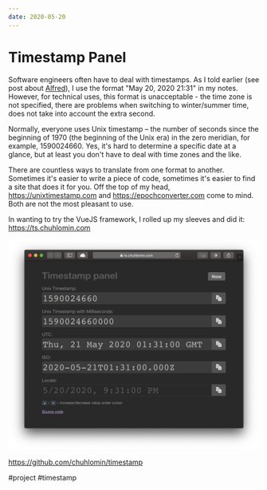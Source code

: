 ```yaml
---
date: 2020-05-20
---
```


# Timestamp Panel

Software engineers often have to deal with timestamps. As I told earlier (see post about [Alfred](alfred.html)), I use the format "May 20, 2020 21:31" in my notes.
However, for technical uses, this format is unacceptable - the time zone is not specified, there are problems when switching to winter/summer time, does not take into account the extra second.

Normally, everyone uses Unix timestamp – the number of seconds since the beginning of 1970 (the beginning of the Unix era) in the zero meridian, for example, 1590024660.
Yes, it's hard to determine a specific date at a glance, but at least you don't have to deal with time zones and the like.

There are countless ways to translate from one format to another.
Sometimes it's easier to write a piece of code, sometimes it's easier to find a site that does it for you.
Off the top of my head, https://unixtimestamp.com and https://epochconverter.com come to mind. Both are not the most pleasant to use.

In wanting to try the VueJS framework, I rolled up my sleeves and did it:
https://ts.chuhlomin.com

![Timestamp Panel screenshot](timestamp-panel.png "Timestamp Panel screenshot")

https://github.com/chuhlomin/timestamp

#project #timestamp
